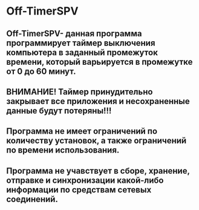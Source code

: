 # Off-TimerSPV
Off-TimerSPV- данная программа программирует таймер выключения компьютера в заданный промежуток времени, который варьируется в промежутке от 0 до 60 минут.
------------------------------------------------
ВНИМАНИЕ! 
Таймер принудительно закрывает все приложения и несохраненные данные будут потеряны!!!
------------------------------------------------
Программа не имеет ограничений по количеству установок, а также ограничений по времени использования.
------------------------------------------------
Программа не учавствует в сборе, хранение, отправке и синхронизации какой-либо информации по средствам сетевых соединений.
------------------------------------------------
